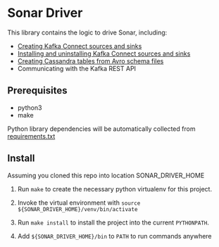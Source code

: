 # Sonar Driver

This library contains the logic to drive Sonar, including:

* [Creating Kafka Connect sources and sinks](./doc/creating_connectors.md)
* [Installing and uninstalling Kafka Connect sources and sinks](./doc/installing_connectors.md)
* [Creating Cassandra tables from Avro schema files](./doc/creating_cassandra_tables.md)
* Communicating with the Kafka REST API

## Prerequisites

* python3
* make

Python library dependencies will be automatically collected from [requirements.txt](./requirements.txt)

## Install

Assuming you cloned this repo into location SONAR_DRIVER_HOME

1. Run `make` to create the necessary python virtualenv for this project.

2. Invoke the virtual environment with `source ${SONAR_DRIVER_HOME}/venv/bin/activate`

3. Run `make install` to install the project into the current `PYTHONPATH`.

4. Add `${SONAR_DRIVER_HOME}/bin` to `PATH` to run commands anywhere

